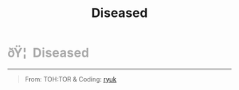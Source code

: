 ﻿---
lang: en-US
title: Diseased
prev: Bloodthirst
next: Ghoul
---
# <font color=#aaaaaa>ðŸ¦  <b>Diseased</b></font> <Badge text="Mixed" type="tip" vertical="middle"/>
---

> From: TOH:TOR & Coding: [ryuk](#)


